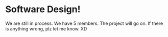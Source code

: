 # Software Design!
We are still in process. We have 5 members. The project will go on. If there is anything wrong, plz let me know. XD
